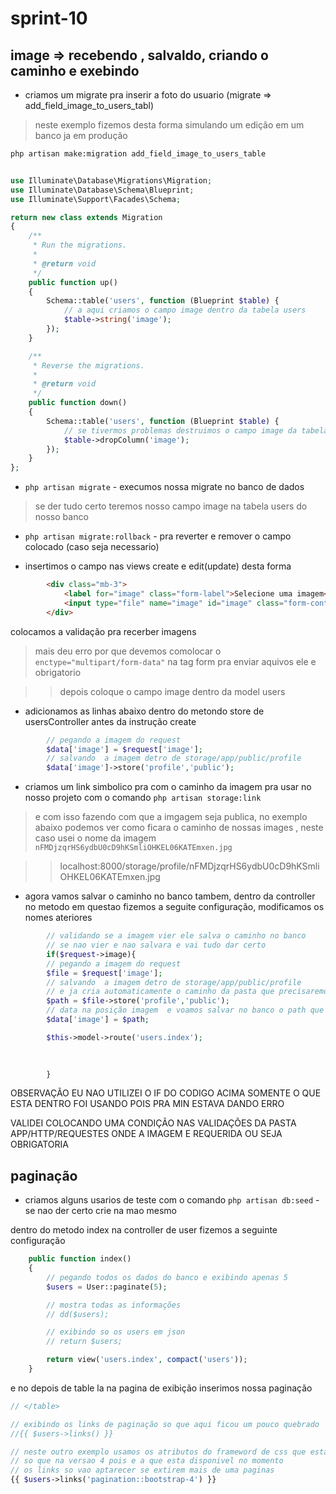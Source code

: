 # sprint-10

## image => recebendo , salvaldo, criando o caminho e exebindo 

- criamos um migrate pra inserir a foto do usuario (migrate => add_field_image_to_users_tabl) 
> neste exemplo fizemos desta forma simulando um edição em um banco ja em produção
```bash
php artisan make:migration add_field_image_to_users_table
```

```php

use Illuminate\Database\Migrations\Migration;
use Illuminate\Database\Schema\Blueprint;
use Illuminate\Support\Facades\Schema;

return new class extends Migration
{
    /**
     * Run the migrations.
     *
     * @return void
     */
    public function up()
    {
        Schema::table('users', function (Blueprint $table) {
            // a aqui criamos o campo image dentro da tabela users
            $table->string('image');
        });
    }

    /**
     * Reverse the migrations.
     *
     * @return void
     */
    public function down()
    {
        Schema::table('users', function (Blueprint $table) {
            // se tivermos problemas destruimos o campo image da tabela users
            $table->dropColumn('image');
        });
    }
};

```
- `php artisan migrate` - execumos nossa migrate no banco de dados
> se der tudo certo teremos nosso campo image na tabela users do nosso banco

- `php artisan migrate:rollback` - pra reverter e remover o campo colocado (caso seja necessario)

- insertimos o campo nas views create e edit(update) desta forma
```html
        <div class="mb-3">
            <label for="image" class="form-label">Selecione uma imagem</label>
            <input type="file" name="image" id="image" class="form-control form control-md">
        </div>
```

colocamos a validação pra recerber imagens

> mais deu erro por que devemos comolocar o `enctype="multipart/form-data"` na tag form pra enviar aquivos ele e obrigatorio

>> depois coloque o campo image dentro da model users

- adicionamos as linhas abaixo dentro do metondo store de usersController antes da instrução create
```php
        // pegando a imagem do request
        $data['image'] = $request['image'];
        // salvando  a imagem detro de storage/app/public/profile
        $data['image']->store('profile','public');
```

- criamos um link simbolico pra com o caminho da imagem pra usar no nosso projeto com o comando `php artisan storage:link`

> e com isso fazendo com que a imgagem seja publica, no exemplo abaixo podemos ver como ficara o caminho de nossas images , neste caso usei o nome da imagem `nFMDjzqrHS6ydbU0cD9hKSmliOHKEL06KATEmxen.jpg`

>> localhost:8000/storage/profile/nFMDjzqrHS6ydbU0cD9hKSmliOHKEL06KATEmxen.jpg

- agora vamos salvar o caminho no banco tambem, dentro da controller no metodo em questao fizemos a seguite configuração, modificamos os nomes ateriores

```php
        // validando se a imagem vier ele salva o caminho no banco
        // se nao vier e nao salvara e vai tudo dar certo
        if($request->image){
        // pegando a imagem do request
        $file = $request['image'];
        // salvando  a imagem detro de storage/app/public/profile
        // e ja cria automaticamente o caminho da pasta que precisaremos pra usar na hora de exibir as imagens
        $path = $file->store('profile','public');
        // data na posição imagem  e voamos salvar no banco o path que e o caminho 
        $data['image'] = $path;

        $this->model->route('users.index');

         
        
        }
```
OBSERVAÇÃO EU NAO UTILIZEI O IF DO CODIGO ACIMA SOMENTE O QUE ESTA DENTRO FOI USANDO POIS PRA MIN ESTAVA DANDO ERRO

VALIDEI COLOCANDO UMA CONDIÇÃO NAS VALIDAÇÕES DA PASTA APP/HTTP/REQUESTES ONDE A IMAGEM E REQUERIDA OU SEJA OBRIGATORIA

## paginação

- criamos alguns usarios de teste com o comando `php artisan db:seed` - se nao der certo crie na mao mesmo

dentro do metodo index na controller de user fizemos a seguinte configuração

```php
    public function index()
    {
        // pegando todos os dados do banco e exibindo apenas 5
        $users = User::paginate(5);

        // mostra todas as informações
        // dd($users);

        // exibindo so os users em json
        // return $users;

        return view('users.index', compact('users'));
    }
```
e no depois de table la na pagina de exibição inserimos nossa paginação

```php
// </table>

// exibindo os links de paginação so que aqui ficou um pouco quebrado
//{{ $users->links() }}

// neste outro exemplo usamos os atributos do frameword de css que estamos usando que é o Bootstrap
// so que na versao 4 pois e a que esta disponivel no momento
// os links so vao aptarecer se extirem mais de uma paginas
{{ $users->links('pagination::bootstrap-4') }} 
```